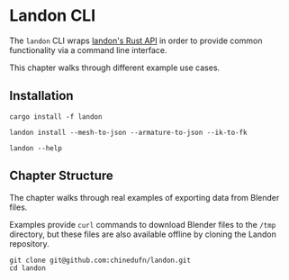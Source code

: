 # Landon CLI

The `landon` CLI wraps [landon's Rust API](https://docs.rs/landon) in order to provide common functionality
via a command line interface.

This chapter walks through different example use cases.

## Installation

```
cargo install -f landon

landon install --mesh-to-json --armature-to-json --ik-to-fk

landon --help
```

## Chapter Structure

The chapter walks through real examples of exporting data from Blender files.

Examples provide `curl` commands to download Blender files to the `/tmp` directory, but
these files are also available offline by cloning the Landon repository.

```
git clone git@github.com:chinedufn/landon.git
cd landon
```

